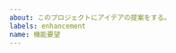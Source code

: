 ```yaml
---
about: このプロジェクトにアイデアの提案をする。
labels: enhancement
name: 機能要望
---
```


<!-- 機能について簡潔でわかりやすい説明をしてください -->
